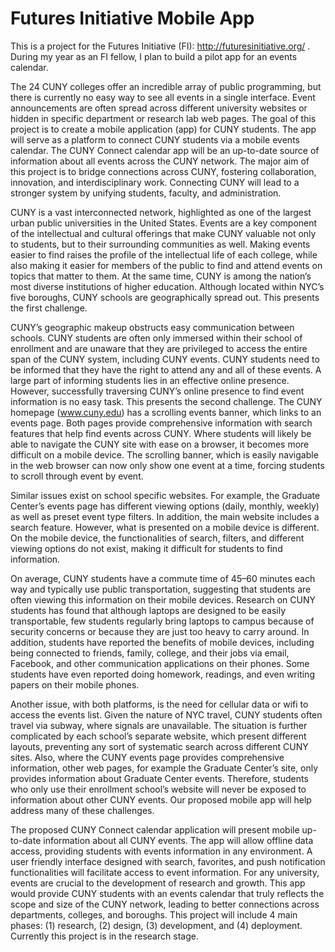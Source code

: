 # Futures Initiative Mobile App

This is a project for the Futures Initiative (FI): http://futuresinitiative.org/ . During my year as an FI fellow, I plan to build a pilot app for an events calendar.

The 24 CUNY colleges offer an incredible array of public programming, but there is currently no easy way to see all events in a single interface. Event announcements are often spread across different university websites or hidden in specific department or research lab web pages. The goal of this project is to create a mobile application (app) for CUNY students. The app will serve as a platform to connect CUNY students via a mobile events calendar. The CUNY Connect calendar app will be an up-to-date source of information about all events across the CUNY network. The major aim of this project is to bridge connections across CUNY, fostering collaboration, innovation, and interdisciplinary work. Connecting CUNY will lead to a stronger system by unifying students, faculty, and administration.

CUNY is a vast interconnected network, highlighted as one of the largest urban public universities in the United States. Events are a key component of the intellectual and cultural offerings that make CUNY valuable not only to students, but to their surrounding communities as well. Making events easier to find raises the profile of the intellectual life of each college, while also making it easier for members of the public to find and attend events on topics that matter to them. At the same time, CUNY is among the nation’s most diverse institutions of higher education. Although located within NYC’s five boroughs, CUNY schools are geographically spread out. This presents the first challenge.

CUNY’s geographic makeup obstructs easy communication between schools. CUNY students are often only immersed within their school of enrollment and are unaware that they are privileged to access the entire span of the CUNY system, including CUNY events. CUNY students need to be informed that they have the right to attend any and all of these events. A large part of informing students lies in an effective online presence. However, successfully traversing CUNY’s online presence to find event information is no easy task. This presents the second challenge. The CUNY homepage (www.cuny.edu) has a scrolling events banner, which links to an events page. Both pages provide comprehensive information with search features that help find events across CUNY. Where students will likely be able to navigate the CUNY site with ease on a browser, it becomes more difficult on a mobile device. The scrolling banner, which is easily navigable in the web browser can now only show one event at a time, forcing students to scroll through event by event.

Similar issues exist on school specific websites. For example, the Graduate Center’s events page has different viewing options (daily, monthly, weekly) as well as preset event type filters. In addition, the main website includes a search feature. However, what is presented on a mobile device is different. On the mobile device, the functionalities of search, filters, and different viewing options do not exist, making it difficult for students to find information.

On average, CUNY students have a commute time of 45–60 minutes each way and typically use public transportation, suggesting that students are often viewing this information on their mobile devices. Research on CUNY students has found that although laptops are designed to be easily transportable, few students regularly bring laptops to campus because of security concerns or because they are just too heavy to carry around. In addition, students have reported the benefits of mobile devices, including being connected to friends, family, college, and their jobs via email, Facebook, and other communication applications on their phones. Some students have even reported doing homework, readings, and even writing papers on their mobile phones.

Another issue, with both platforms, is the need for cellular data or wifi to access the events list. Given the nature of NYC travel, CUNY students often travel via subway, where signals are unavailable. The situation is further complicated by each school’s separate website, which present different layouts, preventing any sort of systematic search across different CUNY sites. Also, where the CUNY events page provides comprehensive information, other web pages, for example the Graduate Center’s site, only provides information about Graduate Center events. Therefore, students who only use their enrollment school’s website will never be exposed to information about other CUNY events. Our proposed mobile app will help address many of these challenges.

The proposed CUNY Connect calendar application will present mobile up-to-date information about all CUNY events. The app will allow offline data access, providing students with events information in any environment. A user friendly interface designed with search, favorites, and push notification functionalities will facilitate access to event information. For any university, events are crucial to the development of research and growth. This app would provide CUNY students with an events calendar that truly reflects the scope and size of the CUNY network, leading to better connections across departments, colleges, and boroughs. This project will include 4 main phases: (1) research, (2) design, (3) development, and (4) deployment. Currently this project is in the research stage.
